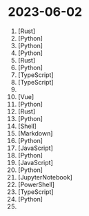 # 2023-06-02

1. [](https://github.comundefined "大麦网自动购票, 支持docker一键部署。Damai automatically purchases tickets, running in docker container.") [Rust]
2. [](https://github.comundefined "Chat with your documents on your local device using GPT models. No data leaves your device and 100% private.") [Python]
3. [](https://github.comundefined "one-click deepfake (face swap)") [Python]
4. [](https://github.comundefined "百亿参数的中英文双语基座大模型") [Python]
5. [](https://github.comundefined "🛡️ Terminal-based, real-time traffic monitoring and statistics for your AdGuard Home instance") [Rust]
6. [](https://github.comundefined "Ecoute is a live transcription tool that provides real-time transcripts for both the user's microphone input (You) and the user's speakers output (Speaker) in a textbox. It also generates a suggested response using OpenAI's GPT-3.5 for the user to say based on the live transcription of the conversation.") [Python]
7. [](https://github.comundefined "Embeds text files into vectors, stores them on Pinecone, and enables semantic search using GPT3 and Langchain in a Next.js UI") [TypeScript]
8. [](https://github.comundefined "🔥 🔥 🔥 Open Source JIRA, Linear and Height Alternative. Plane helps you track your issues, epics, and product roadmaps in the simplest way possible.") [TypeScript]
9. [](https://github.comundefined "🔥Highlighting the top ML papers every week.") 
10. [](https://github.comundefined "mallchat的前端项目，是一个既能购物又能聊天的电商系统。以互联网企业级开发规范的要求来实现它，电商该有的购物车，订单，支付，推荐，搜索，拉新，促活，推送，物流，客服，它都必须有。持续更新ing") [Vue]
11. [](https://github.comundefined "Gorilla: An API store for LLMs") [Python]
12. [](https://github.comundefined "A community fork of a language named after a plant fungus. All of the memory-safe features you love, now with 100% less bureaucracy!") [Rust]
13. [](https://github.comundefined "Collection of Summer 2023 & Summer 2024 tech internships!") [Python]
14. [](https://github.comundefined "Installs the latest GE-Proton and Installs Non Steam Launchers under 1 Proton prefix folder and adds them to your steam library. Currently Installs... Battle.net, Epic Games, Ubisoft, GOG, Origin, The EA App, Amazon Games, itch.io , Legacy Games, The Humble Games Collection, IndieGala and the Rockstar Games Launcher. Now with SD Card Support.") [Shell]
15. [](https://github.comundefined "Open source documentation of Microsoft Azure") [Markdown]
16. [](https://github.comundefined "") [Python]
17. [](https://github.comundefined "A fractal mind-mapping tool. Now with ai. Long-term memory, AutoGPT, Wolfram, Wikipedia, Google Search, Webpage/PDF extraction, html/python rendering.") [JavaScript]
18. [](https://github.comundefined "A unified framework for 3D content generation.") [Python]
19. [](https://github.comundefined "web development, streamlined") [JavaScript]
20. [](https://github.comundefined "A library of data loaders for LLMs made by the community -- to be used with GPT Index and/or LangChain") [Python]
21. [](https://github.comundefined "") [JupyterNotebook]
22. [](https://github.comundefined "Documentation for the Microsoft Graph REST API") [PowerShell]
23. [](https://github.comundefined "TypeScript ORM that feels like writing SQL") [TypeScript]
24. [](https://github.comundefined "<⚡️> SuperAGI - A Dev-first open source autonomous AI framework. Enabling Developers to Build, Manage & Run useful autonomous Agents quickly and reliably.") [Python]
25. [](https://github.comundefined "This repository will contain many mindmaps for cyber security technologies, methodologies, courses, and certifications in a tree structure to give brief details about them") 
